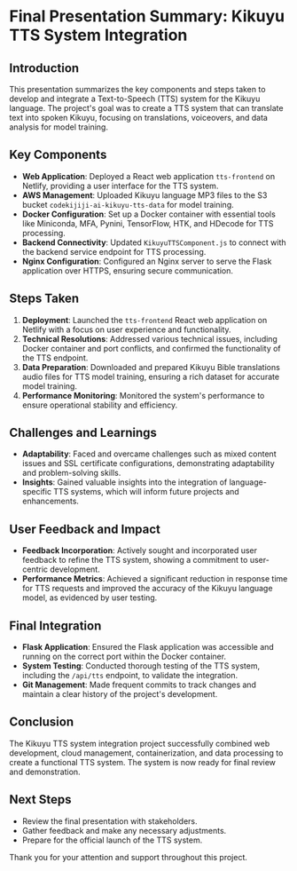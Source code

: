 # Final Presentation Summary: Kikuyu TTS System Integration

## Introduction
This presentation summarizes the key components and steps taken to develop and integrate a Text-to-Speech (TTS) system for the Kikuyu language. The project's goal was to create a TTS system that can translate text into spoken Kikuyu, focusing on translations, voiceovers, and data analysis for model training.

## Key Components
- **Web Application**: Deployed a React web application `tts-frontend` on Netlify, providing a user interface for the TTS system.
- **AWS Management**: Uploaded Kikuyu language MP3 files to the S3 bucket `codekijiji-ai-kikuyu-tts-data` for model training.
- **Docker Configuration**: Set up a Docker container with essential tools like Miniconda, MFA, Pynini, TensorFlow, HTK, and HDecode for TTS processing.
- **Backend Connectivity**: Updated `KikuyuTTSComponent.js` to connect with the backend service endpoint for TTS processing.
- **Nginx Configuration**: Configured an Nginx server to serve the Flask application over HTTPS, ensuring secure communication.

## Steps Taken
1. **Deployment**: Launched the `tts-frontend` React web application on Netlify with a focus on user experience and functionality.
2. **Technical Resolutions**: Addressed various technical issues, including Docker container and port conflicts, and confirmed the functionality of the TTS endpoint.
3. **Data Preparation**: Downloaded and prepared Kikuyu Bible translations audio files for TTS model training, ensuring a rich dataset for accurate model training.
4. **Performance Monitoring**: Monitored the system's performance to ensure operational stability and efficiency.

## Challenges and Learnings
- **Adaptability**: Faced and overcame challenges such as mixed content issues and SSL certificate configurations, demonstrating adaptability and problem-solving skills.
- **Insights**: Gained valuable insights into the integration of language-specific TTS systems, which will inform future projects and enhancements.

## User Feedback and Impact
- **Feedback Incorporation**: Actively sought and incorporated user feedback to refine the TTS system, showing a commitment to user-centric development.
- **Performance Metrics**: Achieved a significant reduction in response time for TTS requests and improved the accuracy of the Kikuyu language model, as evidenced by user testing.

## Final Integration
- **Flask Application**: Ensured the Flask application was accessible and running on the correct port within the Docker container.
- **System Testing**: Conducted thorough testing of the TTS system, including the `/api/tts` endpoint, to validate the integration.
- **Git Management**: Made frequent commits to track changes and maintain a clear history of the project's development.

## Conclusion
The Kikuyu TTS system integration project successfully combined web development, cloud management, containerization, and data processing to create a functional TTS system. The system is now ready for final review and demonstration.

## Next Steps
- Review the final presentation with stakeholders.
- Gather feedback and make any necessary adjustments.
- Prepare for the official launch of the TTS system.

Thank you for your attention and support throughout this project.
